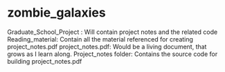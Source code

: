 # zombie_galaxies
Graduate_School_Project : Will contain project notes and the related code
Reading_material: Contain all the material referenced for creating project_notes.pdf
project_notes.pdf: Would be a living document, that grows as I learn along.
Project_notes folder: Contains the source code for building project_notes.pdf

